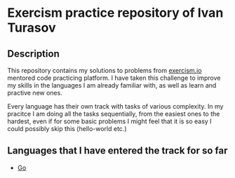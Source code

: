 # Exercism practice repository of Ivan Turasov

## Description

This repository contains my solutions to problems from [exercism.io](https://exercism.io) mentored code practicing platform. I have taken this challenge to improve my skills in the languages I am
already familiar with, as well as learn and practive new ones.

Every language has their own track with tasks of various complexity. In my pracitce I am doing all the tasks sequentially, from the easiest ones to the hardest, even if for
some basic problems I might feel that it is so easy I could possibly skip this (hello-world etc.)

## Languages that I have entered the track for so far

* [Go](https://github.com/furtiman/exercism-problems/tree/master/go)
